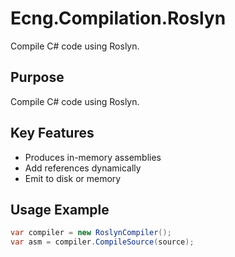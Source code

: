# Ecng.Compilation.Roslyn

Compile C# code using Roslyn.

## Purpose

Compile C# code using Roslyn.

## Key Features

- Produces in-memory assemblies
- Add references dynamically
- Emit to disk or memory

## Usage Example

```csharp
var compiler = new RoslynCompiler();
var asm = compiler.CompileSource(source);
```
